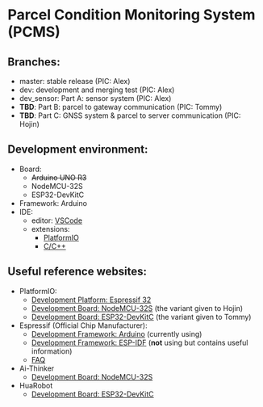# Parcel Condition Monitoring System (PCMS)

## Branches:
- master: stable release (PIC: Alex)
- dev: development and merging test (PIC: Alex)
- dev_sensor: Part A: sensor system (PIC: Alex)
- **TBD**: Part B: parcel to gateway communication (PIC: Tommy)
- **TBD**: Part C: GNSS system & parcel to server communication (PIC: Hojin)

## Development environment:
- Board:
  - ~~Arduino UNO R3~~
  - NodeMCU-32S
  - ESP32-DevKitC
- Framework: Arduino
- IDE:
  - editor: [VSCode](https://code.visualstudio.com/)
  - extensions:
    -  [PlatformIO](https://platformio.org/)
    -  [C/C++](https://marketplace.visualstudio.com/items?itemName=ms-vscode.cpptools)

## Useful reference websites:
- PlatformIO:
  - [Development Platform: Espressif 32](https://docs.platformio.org/en/latest/platforms/espressif32.html)
  - [Development Board: NodeMCU-32S](https://docs.platformio.org/en/latest/boards/espressif32/nodemcu-32s.html) (the variant given to Hojin)
  - [Development Board: ESP32-DevKitC](https://docs.platformio.org/en/latest/boards/espressif32/esp32dev.html) (the variant given to Tommy)
- Espressif (Official Chip Manufacturer):
  - [Development Framework: Arduino](https://docs.espressif.com/projects/arduino-esp32/en/latest/) (currently using)
  - [Development Framework: ESP-IDF](https://docs.espressif.com/projects/esp-idf/en/latest/esp32/index.html) (**not** using but contains useful information)
  - [FAQ](https://docs.espressif.com/projects/espressif-esp-faq/en/latest/index.html)
- Ai-Thinker
  - [Development Board: NodeMCU-32S](https://docs.ai-thinker.com/en/esp32)
- HuaRobot
  - [Development Board: ESP32-DevKitC](http://www.china-legends.cn/index.php?m=content&c=index&a=show&catid=15&id=28)
